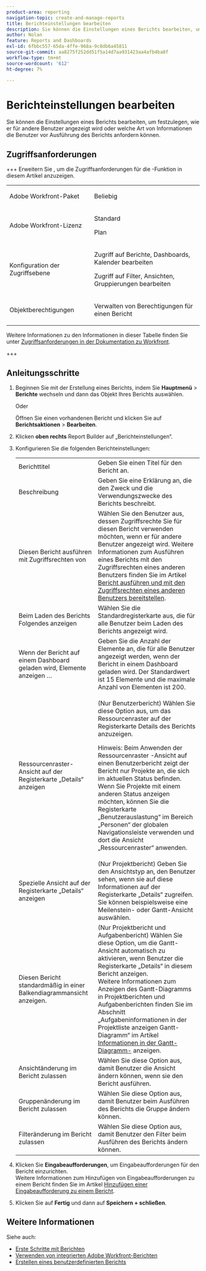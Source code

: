 ```yaml
---
product-area: reporting
navigation-topic: create-and-manage-reports
title: Berichteinstellungen bearbeiten
description: Sie können die Einstellungen eines Berichts bearbeiten, um festzulegen, wie er für andere Benutzer angezeigt wird oder welche Art von Informationen die Benutzer vor Ausführung des Berichts anfordern können.
author: Nolan
feature: Reports and Dashboards
exl-id: 6fbbc557-65da-4ffe-968a-9c8db6a45811
source-git-commit: aa8275f252dd51f5a14d7aa931423aa4afb4ba8f
workflow-type: tm+mt
source-wordcount: '612'
ht-degree: 7%

---
```


# Berichteinstellungen bearbeiten

<!-- Audited: 11/2024 -->

Sie können die Einstellungen eines Berichts bearbeiten, um festzulegen, wie er für andere Benutzer angezeigt wird oder welche Art von Informationen die Benutzer vor Ausführung des Berichts anfordern können.

## Zugriffsanforderungen

+++ Erweitern Sie , um die Zugriffsanforderungen für die -Funktion in diesem Artikel anzuzeigen. 

<table style="table-layout:auto"> 
 <col> 
 <col> 
 <tbody> 
  <tr> 
   <td role="rowheader">Adobe Workfront-Paket</td> 
   <td> <p>Beliebig</p> </td> 
  </tr> 
  <tr> 
   <td role="rowheader">Adobe Workfront-Lizenz</td> 
   <td> 
      <p>Standard</p>
      <p>Plan</p>
   </td>
  </tr> 
  <tr> 
   <td role="rowheader">Konfiguration der Zugriffsebene</td> 
   <td> <p>Zugriff auf Berichte, Dashboards, Kalender bearbeiten</p> <p>Zugriff auf Filter, Ansichten, Gruppierungen bearbeiten</p> </td> 
  </tr> 
  <tr> 
   <td role="rowheader">Objektberechtigungen</td> 
 <td> <p>Verwalten von Berechtigungen für einen Bericht</p></td>  
  </tr> 
 </tbody> 
</table>

Weitere Informationen zu den Informationen in dieser Tabelle finden Sie unter [Zugriffsanforderungen in der Dokumentation zu Workfront](/help/quicksilver/administration-and-setup/add-users/access-levels-and-object-permissions/access-level-requirements-in-documentation.md).

+++

## Anleitungsschritte

1. Beginnen Sie mit der Erstellung eines Berichts, indem Sie **Hauptmenü** > **Berichte** wechseln und dann das Objekt Ihres Berichts auswählen.

   Oder

   Öffnen Sie einen vorhandenen Bericht und klicken Sie auf **Berichtsaktionen** > **Bearbeiten**.

1. Klicken **oben rechts** Report Builder auf „Berichteinstellungen“.
1. Konfigurieren Sie die folgenden Berichteinstellungen:

   <table style="table-layout:auto"> 
    <col> 
    <col> 
    <tbody> 
     <tr> 
      <td role="rowheader">Berichttitel</td> 
      <td>Geben Sie einen Titel für den Bericht an.</td> 
     </tr> 
     <tr> 
      <td role="rowheader">Beschreibung</td> 
      <td>Geben Sie eine Erklärung an, die den Zweck und die Verwendungszwecke des Berichts beschreibt.</td> 
     </tr> 
     <tr> 
      <td role="rowheader">Diesen Bericht ausführen mit Zugriffsrechten von</td> 
      <td>Wählen Sie den Benutzer aus, dessen Zugriffsrechte Sie für diesen Bericht verwenden möchten, wenn er für andere Benutzer angezeigt wird. Weitere Informationen zum Ausführen eines Berichts mit den Zugriffsrechten eines anderen Benutzers finden Sie im Artikel <a href="../../../reports-and-dashboards/reports/creating-and-managing-reports/run-deliver-report-access-rights-another-user.md" class="MCXref xref">Bericht ausführen und mit den Zugriffsrechten eines anderen Benutzers bereitstellen</a>.</td> 
     </tr> 
     <tr> 
      <td role="rowheader">Beim Laden des Berichts Folgendes anzeigen</td> 
      <td>Wählen Sie die Standardregisterkarte aus, die für alle Benutzer beim Laden des Berichts angezeigt wird.</td> 
     </tr> 
     <tr> 
      <td role="rowheader">Wenn der Bericht auf einem Dashboard geladen wird, Elemente anzeigen …</td> 
      <td>Geben Sie die Anzahl der Elemente an, die für alle Benutzer angezeigt werden, wenn der Bericht in einem Dashboard geladen wird. Der Standardwert ist 15 Elemente und die maximale Anzahl von Elementen ist 200.</td> 
     </tr> 
     <tr> 
      <td role="rowheader">Ressourcenraster-Ansicht auf der Registerkarte „Details“ anzeigen</td> 
      <td> <p>(Nur Benutzerbericht) Wählen Sie diese Option aus, um das Ressourcenraster auf der Registerkarte Details des Berichts anzuzeigen.</p> <p>Hinweis: Beim Anwenden der Ressourcenraster -Ansicht auf einen Benutzerbericht zeigt der Bericht nur Projekte an, die sich im aktuellen Status befinden. Wenn Sie Projekte mit einem anderen Status anzeigen möchten, können Sie die Registerkarte „Benutzerauslastung“ im Bereich „Personen“ der globalen Navigationsleiste verwenden und dort die Ansicht „Ressourcenraster“ anwenden. <!--
         <MadCap:conditionalText data-mc-conditions="QuicksilverOrClassic.Draft mode">
          For more information about using the Resource Grid, see the article Overview of the Resource Grid . (drafted because this article is drafted also: Article is in draft Feb 1, 2021)
         </MadCap:conditionalText>
        --></p> </td> 
     </tr> 
     <tr> 
      <td role="rowheader">Spezielle Ansicht auf der Registerkarte „Details“ anzeigen</td> 
      <td>(Nur Projektbericht) Geben Sie den Ansichtstyp an, den Benutzer sehen, wenn sie auf diese Informationen auf der Registerkarte „Details“ zugreifen. Sie können beispielsweise eine Meilenstein- oder Gantt-Ansicht auswählen.</td> 
     </tr> 
     <tr> 
      <td role="rowheader">Diesen Bericht standardmäßig in einer Balkendiagrammansicht anzeigen.</td> 
      <td>(Nur Projektbericht und Aufgabenbericht) Wählen Sie diese Option, um die Gantt-Ansicht automatisch zu aktivieren, wenn Benutzer die Registerkarte „Details“ in diesem Bericht anzeigen.<br>Weitere Informationen zum Anzeigen des Gantt-Diagramms in Projektberichten und Aufgabenberichten finden Sie im Abschnitt „Aufgabeninformationen in der Projektliste anzeigen Gantt-Diagramm“ im Artikel <a href="../../../manage-work/gantt-chart/use-the-gantt-chart/view-info-in-gantt.md" class="MCXref xref">Informationen in der Gantt-Diagramm-</a> anzeigen.</td> 
     </tr> 
     <tr> 
      <td role="rowheader">Ansichtänderung im Bericht zulassen</td> 
      <td>Wählen Sie diese Option aus, damit Benutzer die Ansicht ändern können, wenn sie den Bericht ausführen.</td> 
     </tr> 
     <tr> 
      <td role="rowheader">Gruppenänderung im Bericht zulassen</td> 
      <td>Wählen Sie diese Option aus, damit Benutzer beim Ausführen des Berichts die Gruppe ändern können.</td> 
     </tr> 
     <tr> 
      <td role="rowheader">Filteränderung im Bericht zulassen</td> 
      <td>Wählen Sie diese Option aus, damit Benutzer den Filter beim Ausführen des Berichts ändern können.</td> 
     </tr> 
    </tbody> 
   </table>

1. Klicken Sie **Eingabeaufforderungen**, um Eingabeaufforderungen für den Bericht einzurichten.\
   Weitere Informationen zum Hinzufügen von Eingabeaufforderungen zu einem Bericht finden Sie im Artikel [Hinzufügen einer Eingabeaufforderung zu einem Bericht](../../../reports-and-dashboards/reports/creating-and-managing-reports/add-prompt-report.md).

1. Klicken Sie auf **Fertig** und dann auf **Speichern + schließen**.

## Weitere Informationen

Siehe auch:

<!--outdated: * [Basic Report Creation Program for the new Workfront experience](https://one.workfront.com/s/basic-report-creation-program) -->
* [Erste Schritte mit Berichten](../../../reports-and-dashboards/reports/reporting/get-started-reports-workfront.md)
* [Verwenden von integrierten Adobe Workfront-Berichten](../../../reports-and-dashboards/reports/using-built-in-reports/use-workfront-built-in-reports.md)
* [Erstellen eines benutzerdefinierten Berichts](../../../reports-and-dashboards/reports/creating-and-managing-reports/create-custom-report.md)
